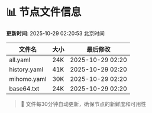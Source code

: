 # 📊 节点文件信息

**更新时间**: 2025-10-29 02:20:53 北京时间

| 文件名 | 大小 | 最后修改 |
|--------|------|----------|
| all.yaml | 24K | 2025-10-29 02:20 |
| history.yaml | 41K | 2025-10-29 02:20 |
| mihomo.yaml | 30K | 2025-10-29 02:20 |
| base64.txt | 24K | 2025-10-29 02:20 |

> 🔄 文件每30分钟自动更新，确保节点的新鲜度和可用性

